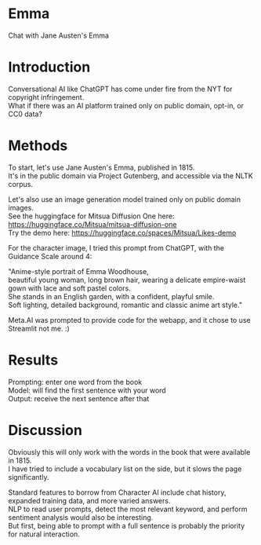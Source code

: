 # Emma
Chat with Jane Austen's Emma

# Introduction
Conversational AI like ChatGPT has come under fire from the NYT for copyright infringement.  
What if there was an AI platform trained only on public domain, opt-in, or CC0 data?  

# Methods
To start, let's use Jane Austen's Emma, published in 1815.  
It's in the public domain via Project Gutenberg, and accessible via the NLTK corpus.  

Let's also use an image generation model trained only on public domain images.  
See the huggingface for Mitsua Diffusion One here: https://huggingface.co/Mitsua/mitsua-diffusion-one  
Try the demo here: https://huggingface.co/spaces/Mitsua/Likes-demo   

For the character image, I tried this prompt from ChatGPT, with the Guidance Scale around 4:  

"Anime-style portrait of Emma Woodhouse,   
beautiful young woman, long brown hair, wearing a delicate empire-waist gown with lace and soft pastel colors.   
She stands in an English garden, with a confident, playful smile.   
Soft lighting, detailed background, romantic and classic anime art style."  

Meta.AI was prompted to provide code for the webapp, and it chose to use Streamlit not me. :)

# Results
Prompting: enter one word from the book  
Model: will find the first sentence with your word  
Output: receive the next sentence after that  

# Discussion
Obviously this will only work with the words in the book that were available in 1815.  
I have tried to include a vocabulary list on the side, but it slows the page significantly.

Standard features to borrow from Character AI include chat history, expanded training data, and more varied answers.  
NLP to read user prompts, detect the most relevant keyword, and perform sentiment analysis would also be interesting.  
But first, being able to prompt with a full sentence is probably the priority for natural interaction.
